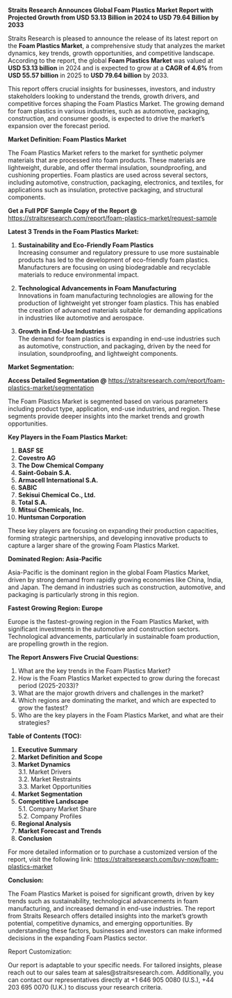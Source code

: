 <p data-start="80" data-end="227"><strong data-start="80" data-end="227">Straits Research Announces Global Foam Plastics Market Report with Projected Growth from USD 53.13 Billion in 2024 to USD 79.64 Billion by 2033</strong></p>
<p data-start="229" data-end="672">Straits Research is pleased to announce the release of its latest report on the <strong data-start="309" data-end="333">Foam Plastics Market</strong>, a comprehensive study that analyzes the market dynamics, key trends, growth opportunities, and competitive landscape. According to the report, the global <strong data-start="489" data-end="513">Foam Plastics Market</strong> was valued at <strong data-start="528" data-end="549">USD 53.13 billion</strong> in 2024 and is expected to grow at a <strong data-start="587" data-end="603">CAGR of 4.6%</strong> from <strong data-start="609" data-end="630">USD 55.57 billion</strong> in 2025 to <strong data-start="642" data-end="663">USD 79.64 billion</strong> by 2033.</p>
<p data-start="674" data-end="1064">This report offers crucial insights for businesses, investors, and industry stakeholders looking to understand the trends, growth drivers, and competitive forces shaping the Foam Plastics Market. The growing demand for foam plastics in various industries, such as automotive, packaging, construction, and consumer goods, is expected to drive the market&rsquo;s expansion over the forecast period.</p>
<p data-start="1066" data-end="1109"><strong data-start="1066" data-end="1109">Market Definition: Foam Plastics Market</strong></p>
<p data-start="1111" data-end="1548">The Foam Plastics Market refers to the market for synthetic polymer materials that are processed into foam products. These materials are lightweight, durable, and offer thermal insulation, soundproofing, and cushioning properties. Foam plastics are used across several sectors, including automotive, construction, packaging, electronics, and textiles, for applications such as insulation, protective packaging, and structural components.</p>
<p data-start="1550" data-end="1667"><strong data-start="1550" data-end="1596">Get a Full PDF Sample Copy of the Report @</strong> <a href="https://straitsresearch.com/report/foam-plastics-market/request-sample" target="_new" rel="noopener" data-start="1597" data-end="1667">https://straitsresearch.com/report/foam-plastics-market/request-sample</a></p>
<p data-start="1669" data-end="1717"><strong data-start="1669" data-end="1717">Latest 3 Trends in the Foam Plastics Market:</strong></p>
<ol data-start="1719" data-end="2568">
<li data-start="1719" data-end="2018">
<p data-start="1722" data-end="2018"><strong data-start="1722" data-end="1771">Sustainability and Eco-Friendly Foam Plastics</strong><br data-start="1771" data-end="1774" />Increasing consumer and regulatory pressure to use more sustainable products has led to the development of eco-friendly foam plastics. Manufacturers are focusing on using biodegradable and recyclable materials to reduce environmental impact.</p>
</li>
<li data-start="2020" data-end="2335">
<p data-start="2023" data-end="2335"><strong data-start="2023" data-end="2075">Technological Advancements in Foam Manufacturing</strong><br data-start="2075" data-end="2078" />Innovations in foam manufacturing technologies are allowing for the production of lightweight yet stronger foam plastics. This has enabled the creation of advanced materials suitable for demanding applications in industries like automotive and aerospace.</p>
</li>
<li data-start="2337" data-end="2568">
<p data-start="2340" data-end="2568"><strong data-start="2340" data-end="2372">Growth in End-Use Industries</strong><br data-start="2372" data-end="2375" />The demand for foam plastics is expanding in end-use industries such as automotive, construction, and packaging, driven by the need for insulation, soundproofing, and lightweight components.</p>
</li>
</ol>
<p data-start="2570" data-end="2594"><strong data-start="2570" data-end="2594">Market Segmentation:</strong></p>
<p data-start="2596" data-end="2699"><strong data-start="2596" data-end="2630">Access Detailed Segmentation @</strong> <a href="https://straitsresearch.com/report/foam-plastics-market/segmentation" target="_new" rel="noopener" data-start="2631" data-end="2699">https://straitsresearch.com/report/foam-plastics-market/segmentation</a></p>
<p data-start="2701" data-end="2923">The Foam Plastics Market is segmented based on various parameters including product type, application, end-use industries, and region. These segments provide deeper insights into the market trends and growth opportunities.</p>
<p data-start="2925" data-end="2969"><strong data-start="2925" data-end="2969">Key Players in the Foam Plastics Market:</strong></p>
<ol data-start="2971" data-end="3240">
<li data-start="2971" data-end="2987"><strong data-start="2974" data-end="2985">BASF SE</strong></li>
<li data-start="2988" data-end="3008"><strong data-start="2991" data-end="3006">Covestro AG</strong></li>
<li data-start="3009" data-end="3042"><strong data-start="3012" data-end="3040">The Dow Chemical Company</strong></li>
<li data-start="3043" data-end="3069"><strong data-start="3046" data-end="3067">Saint-Gobain S.A.</strong></li>
<li data-start="3070" data-end="3106"><strong data-start="3073" data-end="3104">Armacell International S.A.</strong></li>
<li data-start="3107" data-end="3121"><strong data-start="3110" data-end="3119">SABIC</strong></li>
<li data-start="3122" data-end="3157"><strong data-start="3125" data-end="3155">Sekisui Chemical Co., Ltd.</strong></li>
<li data-start="3158" data-end="3177"><strong data-start="3161" data-end="3175">Total S.A.</strong></li>
<li data-start="3178" data-end="3209"><strong data-start="3181" data-end="3207">Mitsui Chemicals, Inc.</strong></li>
<li data-start="3210" data-end="3240"><strong data-start="3214" data-end="3238">Huntsman Corporation</strong></li>
</ol>
<p data-start="3242" data-end="3444">These key players are focusing on expanding their production capacities, forming strategic partnerships, and developing innovative products to capture a larger share of the growing Foam Plastics Market.</p>
<p data-start="3446" data-end="3480"><strong data-start="3446" data-end="3480">Dominated Region: Asia-Pacific</strong></p>
<p data-start="3482" data-end="3750">Asia-Pacific is the dominant region in the global Foam Plastics Market, driven by strong demand from rapidly growing economies like China, India, and Japan. The demand in industries such as construction, automotive, and packaging is particularly strong in this region.</p>
<p data-start="3752" data-end="3786"><strong data-start="3752" data-end="3786">Fastest Growing Region: Europe</strong></p>
<p data-start="3788" data-end="4036">Europe is the fastest-growing region in the Foam Plastics Market, with significant investments in the automotive and construction sectors. Technological advancements, particularly in sustainable foam production, are propelling growth in the region.</p>
<p data-start="4038" data-end="4084"><strong data-start="4038" data-end="4084">The Report Answers Five Crucial Questions:</strong></p>
<ol data-start="4086" data-end="4475">
<li data-start="4086" data-end="4141">What are the key trends in the Foam Plastics Market?</li>
<li data-start="4142" data-end="4233">How is the Foam Plastics Market expected to grow during the forecast period (2025-2033)?</li>
<li data-start="4234" data-end="4300">What are the major growth drivers and challenges in the market?</li>
<li data-start="4301" data-end="4388">Which regions are dominating the market, and which are expected to grow the fastest?</li>
<li data-start="4389" data-end="4475">Who are the key players in the Foam Plastics Market, and what are their strategies?</li>
</ol>
<p data-start="4477" data-end="4505"><strong data-start="4477" data-end="4505">Table of Contents (TOC):</strong></p>
<ol data-start="4507" data-end="4880">
<li data-start="4507" data-end="4533"><strong data-start="4510" data-end="4531">Executive Summary</strong></li>
<li data-start="4534" data-end="4570"><strong data-start="4537" data-end="4568">Market Definition and Scope</strong></li>
<li data-start="4571" data-end="4679"><strong data-start="4574" data-end="4593">Market Dynamics</strong><br data-start="4593" data-end="4596" />3.1. Market Drivers<br data-start="4618" data-end="4621" />3.2. Market Restraints<br data-start="4646" data-end="4649" />3.3. Market Opportunities</li>
<li data-start="4680" data-end="4708"><strong data-start="4683" data-end="4706">Market Segmentation</strong></li>
<li data-start="4709" data-end="4797"><strong data-start="4712" data-end="4737">Competitive Landscape</strong><br data-start="4737" data-end="4740" />5.1. Company Market Share<br data-start="4768" data-end="4771" />5.2. Company Profiles</li>
<li data-start="4798" data-end="4824"><strong data-start="4801" data-end="4822">Regional Analysis</strong></li>
<li data-start="4825" data-end="4860"><strong data-start="4828" data-end="4858">Market Forecast and Trends</strong></li>
<li data-start="4861" data-end="4880"><strong data-start="4864" data-end="4878">Conclusion</strong></li>
</ol>
<p data-start="4882" data-end="5045">For more detailed information or to purchase a customized version of the report, visit the following link: <a href="https://straitsresearch.com/buy-now/foam-plastics-market" target="_new" rel="noopener" data-start="4989" data-end="5045">https://straitsresearch.com/buy-now/foam-plastics-market</a></p>
<p data-start="5047" data-end="5062"><strong data-start="5047" data-end="5062">Conclusion:</strong></p>
<p data-start="5064" data-end="5529">The Foam Plastics Market is poised for significant growth, driven by key trends such as sustainability, technological advancements in foam manufacturing, and increased demand in end-use industries. The report from Straits Research offers detailed insights into the market&rsquo;s growth potential, competitive dynamics, and emerging opportunities. By understanding these factors, businesses and investors can make informed decisions in the expanding Foam Plastics sector.</p>
<p data-start="5064" data-end="5529">Report Customization:</p>
<p data-start="5064" data-end="5529">Our report is adaptable to your specific needs. For tailored insights, please reach out to our sales team at sales@straitsresearch.com. Additionally, you can contact our representatives directly at +1 646 905 0080 (U.S.), +44 203 695 0070 (U.K.) to discuss your research criteria.</p>
